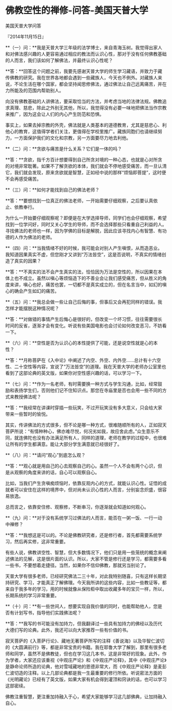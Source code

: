 # 佛教空性的禅修-问答-美国天普大学

美国天普大学问答

『2014年11月15日』

**（一）问：**我是天普大学三年级的法学博士，来自青海玉树。我觉得出家人和对佛法感兴趣的人更容易通过相应的教法而认识心性，那对于没有任何佛教基础的人而言，我们该如何了解佛法，并最终认识心性呢？

**答：**回答这个问题之前，我要先感谢天普大学的师生学习藏语，并致力于藏传佛教的研究。我在世界各地都会遇到一些藏族人，今天也不例外。对藏族人来说，不论生活在哪个国家，都会坚持闻思修佛法，通过佛法让自己远离痛苦，并在力所能及的范围内帮助别人。

向没有佛教基础的人讲佛法，要采取恰当的方法，并考虑当地的法律法规。佛教追求真理、慈悲，除此之外别无其他，所以，我觉得没有必要一味地把佛法当作宗教来推广，因为这会让人们的内心产生防范和恐惧。

事实上，如果去掉宗教的外壳，佛法就是人类基本的道德教育，尤其是慈悲心、利他心的教育，这值得学者们关注，更值得在学校里推广。藏族同胞们也请继续努力，一方面保护我们的文化和宗教，另一方面要尽力地去利他。

**（二）问：**贪欲与痛苦是什么关系？它们是一体的吗？

**答：**贪欲，指千方百计想要得到自己所贪对境的一种心态，也就是心对所贪的对境非常耽著。如果不了解贪欲的本体，我们就会不停地感受痛苦，而一旦认清它，我们就会发现，原来贪欲就是智慧，正如经中说的那样“烦恼即菩提”，这时便不会再感受痛苦。

**（三）问：**如何才能找到自己的佛法老师？

**答：**要想找到一位真正的佛法老师，一开始需要仔细观察，之后要认真依止、依教奉行。

为什么一开始要仔细观察呢？即便是在大学选择导师，同学们也会仔细观察，希望找到一位学问好，同时又关心学生的导师，而不会选择那些只看重自己利益的人。寻找佛法的老师也一样，因为学佛的目标是解脱，因此应该寻找内心有智慧、有功德的人作为佛法的老师。

**（四）问：**当我情绪不好的时候，我可能会对别人产生嗔恨，从而造恶业。我知道因果真实不虚，但您刚才又讲到“万法皆空”，这是否说明，不真实的情绪创造了真实的因果？

**答：**不真实的法不会产生真实的法，恰恰因为万法是空性的，所以因果在本体上也不成立。虽然以嗔心等烦恼造下的不善业会让我们感受痛苦，但从胜义的角度来讲，嗔心也好，痛苦也罢，一切都不是真实成立的，但在名言当中，如幻的嗔心的确会产生如幻的痛苦。

**（五）问：**我总会做一些让自己后悔的事，但事后又会再犯同样的错误。我怎样才能摆脱这种情况呢？

**答：**对做错的事情产生后悔心是很好的，但改变一个坏习惯，往往需要很长时间的反省，逐渐才会有变化。听说有些美国电影也会讨论如何改变恶习，不妨看一下。

**（六）问：**空性是否为认识心的本性提供了可能，还是说空性就是心的本性？

**答：**月称菩萨在《入中论》中阐述了内空、外空、内外空……总计有十六空性、二十空性等内容，宣说了“万法皆空”的道理。我在天普大学的老师办公室里也看到了这部论典的英文版，如果你对空性感兴趣的话，可以学习一下。

**（七）问：**作为一名老师，有时需要换一种方式与学生沟通，比如，经常鼓励和表扬学生们，否则他们记不住知识点。那您在寺庙里是否也会用一些不同的方式来教授佛法呢？

**答：**我经常在讲课时穿插一些玩笑，不过开玩笑没有多大意义，只会给大家带来一些暂时的愉悦。

其实，传讲佛法的方式很多，但不论是哪一种方式，很难随顺所有的人，正如寂天菩萨所说：“有情种种心，佛亦难尽悦，何况劣如我，故应舍此虑。”众生意乐不同，就连佛陀也没有办法满足所有人，同样的道理，老师在教学的过程中，也很难让所有的学生都满意。能让大部分学生满意就已经很好了。

**（八）问：**请问“观心”到底怎么观？

**答：**观心就是用自己的心去观察自己的心。虽然一个人不会有两个心识，但是从观察的角度来讲的话，自心可以观察自心。

比如，当我们产生贪嗔痴烦恼时，依靠反观内心的方式，就能认识心性。证悟的成就者可以安住在这样的境界中，但对尚未认识心性的人而言，分别妄念炽盛，很容易放逸。

总而言之，依靠安住修、观察修，不断串习，你逐渐就会知道如何观心。

**（九）问：**对于没有系统学习过佛法的人而言，能否在一粥一饭、一行一动中禅修？

**答：**我想这是可以的。不论是佛教研究者，还是修行者，首先都需要系统学习，然后再实修，这非常重要。

有些人说，佛教讲空性、智慧，但大多数情况下，他们只是用一些笼统的概念来阐述佛法的见解，这是很片面的认识。所以，大家不管是修行还是学习，都需要多看一些书，不要想着走捷径。当然，如果你不信仰佛教，那就另当别论了。

天普大学有很多老师，已经研究佛法二三十年，对此我特别随喜，只有这样长期坚持研究、学习，才能真正了解佛理。今天我所讲的这些内容，比如一些教证等，都来自于我多年的学习，用的时候就像从保险柜中取出收藏多年的宝贝一样，所以，长期系统的学习非常重要。

**（十）问：**有一些世间人，想要实现自我价值的同时，也能帮助他人，您是否有计划写书，指导他们实践佛法呢？

**答：**我写的书可能没有加持力，但我翻译过一些具有加持力的佛经以及历代大德们写的论典。此外，我还可以向大家推荐一些有价值的书。

寂天菩萨的《入菩萨行论》、藏地无著菩萨所写的注释《善说海》以及华智仁波切的《大圆满前行》等，都是非常宝贵的书籍。我在耶鲁大学了解到，那里有很多老师和同学，虽然不是佛教徒，但也在学习这几本书，这是非常好的现象。此外，作为学者，大家还应该重视《中观庄严论》和《中观庄严论释》，其中《中观庄严论》是静命论师所造的论典，他对雪域藏地的恩德非常大，而《中观庄严论释》是麦彭仁波切造的注释。以上几部论典都是我一生最重要的修行所依。听说密法方面的《光明藏论》已经有了英文版，如果大家有机会得到灌顶和窍诀的话，也可以学习这部密续。

佛教注重智慧，更注重加持融入于心，希望大家能够学习这几部佛典，让加持融入自心。

